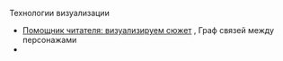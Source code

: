 Технологии визуализации
- [Помощник читателя: визуализируем сюжет](https://habr.com/ru/articles/900870/) , Граф связей между персонажами
- 
